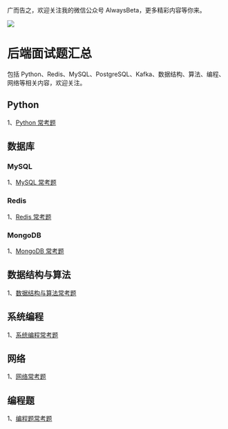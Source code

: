 广而告之，欢迎关注我的微信公众号 AlwaysBeta，更多精彩内容等你来。

![](http://ww1.sinaimg.cn/large/0061a0TTgy1gaqr087j9xj3076076wex.jpg)

### 

# 后端面试题汇总

包括 Python、Redis、MySQL、PostgreSQL、Kafka、数据结构、算法、编程、网络等相关内容，欢迎关注。

## Python

1、[Python 常考题](https://github.com/yongxinz/back-end-interview/tree/master/Python)

## 数据库
### MySQL

1、[MySQL 常考题](https://github.com/yongxinz/back-end-interview/tree/master/MySQL)

### Redis

1、[Redis 常考题](https://github.com/yongxinz/back-end-interview/tree/master/Redis)

### MongoDB

1、[MongoDB 常考题](https://github.com/yongxinz/back-end-interview/tree/master/MongoDB)

## 数据结构与算法

1、[数据结构与算法常考题](https://github.com/yongxinz/back-end-interview/tree/master/%E6%95%B0%E6%8D%AE%E7%BB%93%E6%9E%84%E4%B8%8E%E7%AE%97%E6%B3%95)

## 系统编程

1、[系统编程常考题](https://github.com/yongxinz/back-end-interview/tree/master/%E7%B3%BB%E7%BB%9F%E7%BC%96%E7%A8%8B)

## 网络

1、[网络常考题](https://github.com/yongxinz/back-end-interview/tree/master/%E7%BD%91%E7%BB%9C)

## 编程题

1、[编程题常考题](https://github.com/yongxinz/back-end-interview/tree/master/%E7%BC%96%E7%A8%8B%E9%A2%98)
